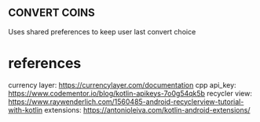 ## CONVERT COINS

Uses shared preferences to keep user last convert choice

# references
currency layer: https://currencylayer.com/documentation
cpp api_key: https://www.codementor.io/blog/kotlin-apikeys-7o0g54qk5b
recycler view: https://www.raywenderlich.com/1560485-android-recyclerview-tutorial-with-kotlin
extensions: https://antonioleiva.com/kotlin-android-extensions/